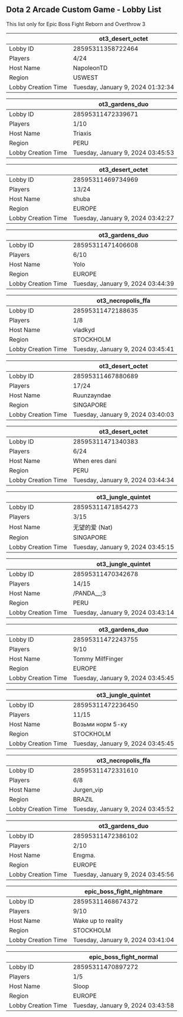 ## Dota 2 Arcade Custom Game - Lobby List

This list only for Epic Boss Fight Reborn and Overthrow 3

|  | ot3_desert_octet |
| ------ | ------ |
| Lobby ID | 28595311358722464 |
| Players | 4/24 |
| Host Name | NapoleonTD |
| Region | USWEST |
| Lobby Creation Time | Tuesday, January 9, 2024 01:32:34 |


|  | ot3_gardens_duo |
| ------ | ------ |
| Lobby ID | 28595311472339671 |
| Players | 1/10 |
| Host Name | Triaxis |
| Region | PERU |
| Lobby Creation Time | Tuesday, January 9, 2024 03:45:53 |


|  | ot3_desert_octet |
| ------ | ------ |
| Lobby ID | 28595311469734969 |
| Players | 13/24 |
| Host Name | shuba |
| Region | EUROPE |
| Lobby Creation Time | Tuesday, January 9, 2024 03:42:27 |


|  | ot3_gardens_duo |
| ------ | ------ |
| Lobby ID | 28595311471406608 |
| Players | 6/10 |
| Host Name | Yolo |
| Region | EUROPE |
| Lobby Creation Time | Tuesday, January 9, 2024 03:44:39 |


|  | ot3_necropolis_ffa |
| ------ | ------ |
| Lobby ID | 28595311472188635 |
| Players | 1/8 |
| Host Name | vladkyd |
| Region | STOCKHOLM |
| Lobby Creation Time | Tuesday, January 9, 2024 03:45:41 |


|  | ot3_desert_octet |
| ------ | ------ |
| Lobby ID | 28595311467880689 |
| Players | 17/24 |
| Host Name | Ruunzayndae |
| Region | SINGAPORE |
| Lobby Creation Time | Tuesday, January 9, 2024 03:40:03 |


|  | ot3_desert_octet |
| ------ | ------ |
| Lobby ID | 28595311471340383 |
| Players | 6/24 |
| Host Name | When eres dani |
| Region | PERU |
| Lobby Creation Time | Tuesday, January 9, 2024 03:44:34 |


|  | ot3_jungle_quintet |
| ------ | ------ |
| Lobby ID | 28595311471854273 |
| Players | 3/15 |
| Host Name | 无望的爱 (Nat) |
| Region | SINGAPORE |
| Lobby Creation Time | Tuesday, January 9, 2024 03:45:15 |


|  | ot3_jungle_quintet |
| ------ | ------ |
| Lobby ID | 28595311470342678 |
| Players | 14/15 |
| Host Name | /PANDA__;3 |
| Region | PERU |
| Lobby Creation Time | Tuesday, January 9, 2024 03:43:14 |


|  | ot3_gardens_duo |
| ------ | ------ |
| Lobby ID | 28595311472243755 |
| Players | 9/10 |
| Host Name | Tommy MilfFinger |
| Region | EUROPE |
| Lobby Creation Time | Tuesday, January 9, 2024 03:45:45 |


|  | ot3_jungle_quintet |
| ------ | ------ |
| Lobby ID | 28595311472236450 |
| Players | 11/15 |
| Host Name | Возьми норм 5-ку |
| Region | STOCKHOLM |
| Lobby Creation Time | Tuesday, January 9, 2024 03:45:45 |


|  | ot3_necropolis_ffa |
| ------ | ------ |
| Lobby ID | 28595311472331610 |
| Players | 6/8 |
| Host Name | Jurgen_vip |
| Region | BRAZIL |
| Lobby Creation Time | Tuesday, January 9, 2024 03:45:52 |


|  | ot3_gardens_duo |
| ------ | ------ |
| Lobby ID | 28595311472386102 |
| Players | 2/10 |
| Host Name | Enıgma. |
| Region | EUROPE |
| Lobby Creation Time | Tuesday, January 9, 2024 03:45:56 |


|  | epic_boss_fight_nightmare |
| ------ | ------ |
| Lobby ID | 28595311468674372 |
| Players | 9/10 |
| Host Name | Wake up to reality |
| Region | STOCKHOLM |
| Lobby Creation Time | Tuesday, January 9, 2024 03:41:04 |


|  | epic_boss_fight_normal |
| ------ | ------ |
| Lobby ID | 28595311470897272 |
| Players | 1/5 |
| Host Name | Sloop |
| Region | EUROPE |
| Lobby Creation Time | Tuesday, January 9, 2024 03:43:58 |


